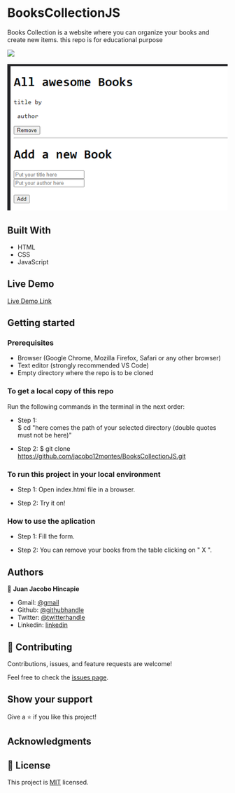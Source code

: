 # BooksCollectionJS

Books Collection is a website where you can organize your books and create new items. this repo is for educational purpose

![](https://img.shields.io/badge/Microverse-blueviolet)

![screenshot](./app_screenshot.png)

## Built With

- HTML
- CSS
- JavaScript

## Live Demo

[Live Demo Link](https://raw.githack.com/jacobo12montes/BooksCollectionJS/basic_frame/index.html)


## Getting started

### Prerequisites

- Browser (Google Chrome, Mozilla Firefox, Safari or any other browser)
- Text editor (strongly recommended VS Code)
- Empty directory where the repo is to be cloned

### To get a local copy of this repo

Run the following commands in the terminal in the next order:

- Step 1:  
  $ cd "here comes the path of your selected directory (double quotes must not be here)"

- Step 2:
  $ git clone https://github.com/jacobo12montes/BooksCollectionJS.git

### To run this project in your local environment

- Step 1:
  Open index.html file in a browser.

- Step 2:
  Try it on!


### How to use the aplication

- Step 1:
  Fill the form.

- Step 2:
  You can remove your books from the table clicking on " X ".



## Authors

👤  **Juan Jacobo Hincapie**

- Gmail: [@gmail](jacobo12.montes@gmail.com)
- Github: [@githubhandle](https://github.com/jacobo12montes)
- Twitter: [@twitterhandle](https://twitter.com/HincapieMontes)
- Linkedin: [linkedin](https://www.linkedin.com/in/juan-jacobo-hincapi%C3%A9-montes-93975210b/)

## 🤝 Contributing

Contributions, issues, and feature requests are welcome!

Feel free to check the [issues page](https://github.com/jacobo12montes/AwesomeBooksJS/issues).

## Show your support

Give a ⭐️ if you like this project!

## Acknowledgments


## 📝 License

This project is [MIT](./MIT.md) licensed.